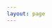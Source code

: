 ```yaml
---
layout: page
---
```


<script setup>
import HeroTop from "/components/layouts/HeroTop.vue";
import FrontPageContainer from "/components/layouts/FrontPageContainer.vue";
</script>


<HeroTop />
<FrontPageContainer />




